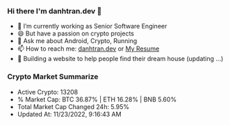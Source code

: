 ### Hi there I'm danhtran.dev 👋

- 🔭 I’m currently working as Senior Software Engineer
- 😄 But have a passion on crypto projects
- 💬 Ask me about Android, Crypto, Running 
- 📫 How to reach me: <a href="https://danhtran.dev" target="_blank">danhtran.dev</a> or <a href="Dan-Resume.pdf" target="_blank">My Resume</a>
- 🌱 Building a website to help people find their dream house (updating ...)

### Crypto Market Summarize
- Active Crypto: 13208
- % Market Cap: BTC 36.87% | ETH 16.28% | BNB 5.60%
- Total Market Cap Changed 24h: 5.95%
- Updated At: 11/23/2022, 9:16:43 AM
